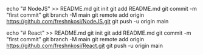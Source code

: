 
echo "# NodeJS" >> README.md
git init
git add README.md
git commit -m "first commit"
git branch -M main
git remote add origin https://github.com/freshnkosi/NodeJS.git
git push -u origin main

echo "# React" >> README.md
git init
git add README.md
git commit -m "first commit"
git branch -M main
git remote add origin https://github.com/freshnkosi/React.git
git push -u origin main
